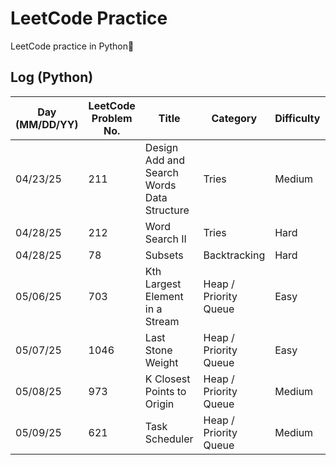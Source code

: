 # LeetCode Practice

LeetCode practice in Python🐍

## Log (Python)
| Day (MM/DD/YY) | LeetCode Problem No. | Title                                      | Category              | Difficulty | Language | Time complexity | Space complexity | Notes | Time spent (min) | My solution result | File                        |
|----------------|----------------------|--------------------------------------------|-----------------------|------------|----------|-----------------|------------------|-------|------------------|--------------------|-----------------------------|
| 04/23/25       | 211                  | Design Add and Search Words Data Structure | Tries                 | Medium     | Python   | O(n)            | O(n)             |       |                  |                    | [q211.py](python/q211.py)   |
| 04/28/25       | 212                  | Word Search II                             | Tries                 | Hard       | Python   | O()             | O(n)             |       |                  |                    | [q212.py](python/q212.py)   |
| 04/28/25       | 78                   | Subsets                                    | Backtracking          | Hard       | Python   | O(2^n)          | O(2^n)           |       |                  |                    | [q78.py](python/q78.py)     |
| 05/06/25       | 703                  | Kth Largest Element in a Stream            | Heap / Priority Queue | Easy       | Python   | O(mlogk)        | O(k)             |       |                  |                    | [q703.py](python/q703.py)   |
| 05/07/25       | 1046                 | Last Stone Weight                          | Heap / Priority Queue | Easy       | Python   | O(nlogn)        | O(n)             |       | 20               | Accepted           | [q1046.py](python/q1046.py) |
| 05/08/25       | 973                  | K Closest Points to Origin                 | Heap / Priority Queue | Medium     | Python   | O(klogn)        | O(n)             |       |                  |                    | [q973.py](python/q973.py)   |
| 05/09/25       | 621                  | Task Scheduler                             | Heap / Priority Queue | Medium     | Python   | O(n)            | O(1)             |       |                  |                    | [q621.py](python/q621.py)   |